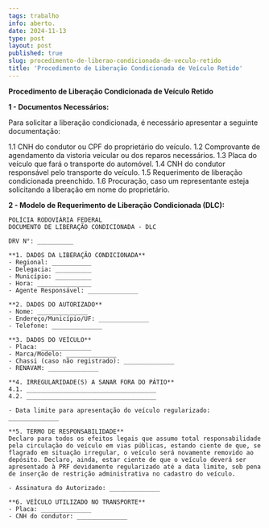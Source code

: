 ```yaml
---
tags: trabalho
info: aberto.
date: 2024-11-13
type: post
layout: post
published: true
slug: procedimento-de-liberao-condicionada-de-veculo-retido
title: 'Procedimento de Liberação Condicionada de Veículo Retido'
---
```

**Procedimento de Liberação Condicionada de Veículo Retido**

**1 - Documentos Necessários:**

Para solicitar a liberação condicionada, é necessário apresentar a seguinte documentação:

1.1 CNH do condutor ou CPF do proprietário do veículo.
1.2 Comprovante de agendamento da vistoria veicular ou dos reparos necessários.
1.3 Placa do veículo que fará o transporte do automóvel.
1.4 CNH do condutor responsável pelo transporte do veículo.
1.5 Requerimento de liberação condicionada preenchido.
1.6 Procuração, caso um representante esteja solicitando a liberação em nome do proprietário.

**2 - Modelo de Requerimento de Liberação Condicionada (DLC):**

```
POLÍCIA RODOVIÁRIA FEDERAL
DOCUMENTO DE LIBERAÇÃO CONDICIONADA - DLC

DRV N°: __________

**1. DADOS DA LIBERAÇÃO CONDICIONADA**
- Regional: ___________
- Delegacia: __________
- Município: __________
- Hora: _______________
- Agente Responsável: ______________

**2. DADOS DO AUTORIZADO**
- Nome: ______________
- Endereço/Município/UF: ______________
- Telefone: ______________

**3. DADOS DO VEÍCULO**
- Placa: ______________
- Marca/Modelo: ______________
- Chassi (caso não registrado): ______________
- RENAVAM: ______________

**4. IRREGULARIDADE(S) A SANAR FORA DO PÁTIO**
4.1. ____________________________________
4.2. ____________________________________

- Data limite para apresentação do veículo regularizado: ______________

**5. TERMO DE RESPONSABILIDADE**
Declaro para todos os efeitos legais que assumo total responsabilidade pela circulação do veículo em vias públicas, estando ciente de que, se flagrado em situação irregular, o veículo será novamente removido ao depósito. Declaro, ainda, estar ciente de que o veículo deverá ser apresentado à PRF devidamente regularizado até a data limite, sob pena de inserção de restrição administrativa no cadastro do veículo.

- Assinatura do Autorizado: ______________

**6. VEÍCULO UTILIZADO NO TRANSPORTE**
- Placa: ______________
- CNH do condutor: ______________

```